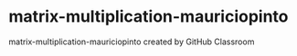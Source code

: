 # matrix-multiplication-mauriciopinto
matrix-multiplication-mauriciopinto created by GitHub Classroom

